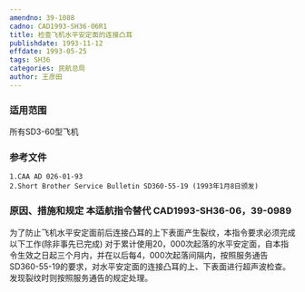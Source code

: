 ```yaml
---
amendno: 39-1088
cadno: CAD1993-SH36-06R1
title: 检查飞机水平安定面的连接凸耳
publishdate: 1993-11-12
effdate: 1993-05-25
tags: SH36
categories: 民航总局
author: 王彦田
---
```


### 适用范围 
所有SD3-60型飞机

### 参考文件
    1.CAA AD 026-01-93 
    2.Short Brother Service Bulletin SD360-55-19 (1993年1月8日颁发) 

### 原因、措施和规定 本适航指令替代 CAD1993-SH36-06，39-0989 
为了防止飞机水平安定面前后连接凸耳的上下表面产生裂纹，本指令要求必须完成以下工作(除非事先已完成) 
    对于累计使用20，000次起落的水平安定面，自本指令生效之日起三个月内，并在以后每4，000次起落间隔内，按照服务通告SD360-55-19的要求，对水平安定面的连接凸耳的上、下表面进行超声波检查。发现裂纹时则按照服务通告的规定处理。
